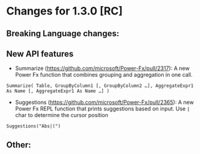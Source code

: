 # Changes for 1.3.0 [RC]

## Breaking Language changes:


## New API features
  - Summarize (https://github.com/microsoft/Power-Fx/pull/2317): A new Power Fx function that combines grouping and aggregation in one call.

`Summarize( Table, GroupByColumn1 [, GroupByColumn2 …], AggregateExpr1 As Name [, AggregateExpr1 As Name …] )`

  - Suggestions (https://github.com/microsoft/Power-Fx/pull/2365): A new Power Fx REPL function that prints suggestions based on input. Use `|` char to determine the cursor position

`Suggestions("Abs|(")`


## Other:
